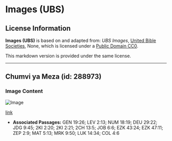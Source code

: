 # Images (UBS)

## License Information

**Images (UBS)** is based on and adapted from: _UBS Images_, [United Bible Societies](https://unitedbiblesocieties.org/), None, which is licensed under a [Public Domain CC0](https://creativecommons.org/public-domain/cc0/).

This markdown version is provided under the same license.



--------------------------------

## Chumvi ya Meza (id: 288973)

### Image Content

![Image](https://cdn.aquifer.bible/aquifer-content/resources/Media/WEB-0782_table_salt.jpg)

[link](https://cdn.aquifer.bible/aquifer-content/resources/Media/WEB-0782_table_salt.jpg)

* **Associated Passages:** GEN 19:26; LEV 2:13; NUM 18:19; DEU 29:22; JDG 9:45; 2KI 2:20; 2KI 2:21; 2CH 13:5; JOB 6:6; EZK 43:24; EZK 47:11; ZEP 2:9; MAT 5:13; MRK 9:50; LUK 14:34; COL 4:6


